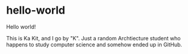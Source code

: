 # hello-world

Hello world!

This is Ka Kit, and I go by "K". 
Just a random Archtiecture student who happens to study computer science and somehow ended up in GitHub.
